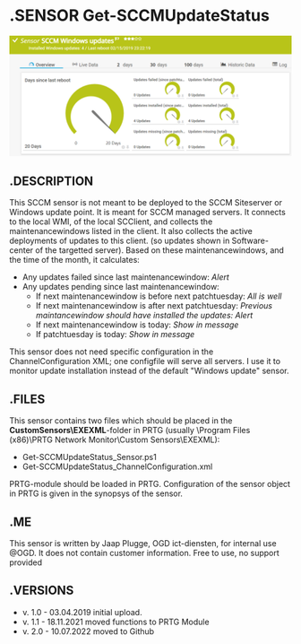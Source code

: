 # **.SENSOR** Get-SCCMUpdateStatus

![Screenshot header](./Screenshot_01.png)

## **.DESCRIPTION**

This SCCM sensor is not meant to be deployed to the SCCM Siteserver or Windows update point. It is meant for SCCM
managed servers. It connects to the local WMI, of the local SCClient, and collects the maintenancewindows listed
in the client. It also collects the active deployments of updates to this client. (so updates shown in Software-
center of the targetted server). Based on these maintenancewindows, and the time of the month, it calculates:

* Any updates failed since last maintenancewindow: *Alert*
* Any updates pending since last maintenancewindow:
  * If next maintenancewindow is before next patchtuesday: *All is well*
  * If next maintenancewindow is after next patchtuesday: *Previous maintancewindow should have installed the updates: Alert*
  * If next maintenancewindow is today: *Show in message*
  * If patchtuesday is today: *Show in message*

This sensor does not need specific configuration in the ChannelConfiguration XML; one configfile will serve all servers.
I use it to monitor update installation instead of the default "Windows update" sensor.

## **.FILES**

This sensor contains two files which should be placed in the **CustomSensors\EXEXML**-folder
in PRTG (usually \Program Files (x86)\PRTG Network Monitor\Custom Sensors\EXEXML):

* Get-SCCMUpdateStatus_Sensor.ps1
* Get-SCCMUpdateStatus_ChannelConfiguration.xml

PRTG-module should be loaded in PRTG.
Configuration of the sensor object in PRTG is given in the synopsys of the sensor.

## **.ME**

This sensor is written by Jaap Plugge, OGD ict-diensten, for internal use @OGD.
It does not contain customer information. Free to use, no support provided

## **.VERSIONS**

* v. 1.0 - 03.04.2019 initial upload.
* v. 1.1 - 18.11.2021 moved functions to PRTG Module
* v. 2.0 - 10.07.2022 moved to Github
